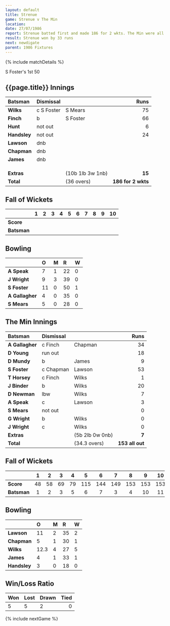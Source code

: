 ```yaml
---
layout: default
title: Strenue
game: Strenue v The Min
location: 
date: 27/07/1986
report: Strenue batted first and made 186 for 2 wkts. The Min were all out for 153 in reply.
result: Strenue won by 33 runs
next: newdigate
parent: 1986 Fixtures
---
```


{% include matchDetails %}

S Foster's 1st 50

## {{page.title}} Innings

| Batsman | Dismissal |  | Runs |
|:---|:---|---|---:|
| **Wilks** | c S Foster | S Mears | 75 |
| **Finch** | b | S Foster | 66 |
| **Hunt** | not out |   | 6 |
| **Handsley** | not out |   | 24 |
| **Lawson** | dnb |  |  |
| **Chapman** | dnb |  |  |
| **James** | dnb |  |  |
|  |  |  |  |
|  |  |  |  |
|  |  |  |  |
| **Extras** | | (10b 1lb 3w 1nb) | **15** |
| **Total** | | (36 overs) | **186 for 2 wkts** |

## Fall of Wickets

| | 1 | 2 | 3 | 4 | 5 | 6 | 7 | 8 | 9 | 10 |
|---|:---:|:---:|:---:|:---:|:---:|:---:|:---:|:---:|:---:|:---:|
| **Score** |  |  |  |  |  |  |  |  |  |  |
| **Batsman** |  |  |  |  |  |  |  |  |  |  |  |

## Bowling

| | O | M | R | W |
|---|:---|:---|:---|:---|
| **A Speak** | 7 | 1 | 22 | 0 |
| **J Wright** | 9 | 3 | 39 | 0 |
| **S Foster** | 11 | 0 | 50 | 1 |
| **A Gallagher** | 4 | 0 | 35 | 0 |
| **S Mears** | 5 | 0 | 28 | 0 |


## The Min Innings

| Batsman | Dismissal |  | Runs |
|:---|:---|---|---:|
| **A Gallagher** | c Finch | Chapman | 34 |
| **D Young** | run out |  | 18 |
| **D Mundy** | b | James | 9 |
| **S Foster** | c Chapman | Lawson | 53 |
| **T Horsey** | c Finch  | Wilks | 1 |
| **J Binder** | b | Wilks | 20 |
| **D Newman** | lbw | Wilks | 7 |
| **A Speak** | c  | Lawson | 3 |
| **S Mears** | not out |  | 0 |
| **G Wright** | b | Wilks | 0 |
| **J Wright** | c | Wilks | 0 |
| **Extras** | | (5b 2lb 0w 0nb) | **7** |
| **Total** | | (34.3 overs) | **153 all out** |

## Fall of Wickets

| | 1 | 2 | 3 | 4 | 5 | 6 | 7 | 8 | 9 | 10 |
|---|:---:|:---:|:---:|:---:|:---:|:---:|:---:|:---:|:---:|:---:|
| **Score** | 48 | 58 | 69 | 79 | 115 | 144 | 149 | 153 | 153 | 153 |
| **Batsman** | 1 | 2 | 3 | 5 | 6 | 7 | 3 | 4 | 10 | 11 |

## Bowling

| | O | M | R | W |
|---|:---|:---|:---|:---|
| **Lawson** | 11 | 2 | 35 | 2 |
| **Chapman** | 5 | 1 | 30 | 1 |
| **Wilks** | 12.3 | 4 | 27 | 5 |
| **James** | 4 | 1 | 33 | 1 |
| **Handsley** | 3 | 0 | 18 | 0 |

## Win/Loss Ratio

| Won | Lost | Drawn | Tied |
|:---|:---|:---|---:|
| 5 | 5 | 2 | 0 |

{% include nextGame %}